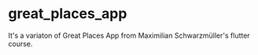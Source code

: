 # great_places_app

It's a variaton of Great Places App from Maximilian Schwarzmüller's flutter course.

